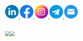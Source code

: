 <a href="https://www.linkedin.com/in/ivan-danyliuk/">
  <img width="45px" src="linkedin.png" />
</a>
<a href="https://www.facebook.com/ivan.a.danyliuk">
  <img width="45px" src="facebook.png" />
</a>
<a href="https://www.instagram.com/daniliuk.ivan">
  <img width="45px" src="instagram.png" />
</a>
<a href="#">
  <img width="45px" src="telegram.png" />
</a>
<a href="mailto:ivandaniliuk@gmail.com">
  <img width="45px" src="mail.png" />
</a>

# 

<img align="left" height="190px" src="https://github-readme-stats-sigma-five.vercel.app/api?username=IvanDanyliuk" />
<img align="left" height="190px" src="https://github-readme-stats-sigma-five.vercel.app/api/top-langs/?username=IvanDanyliuk&layout=compact" />

